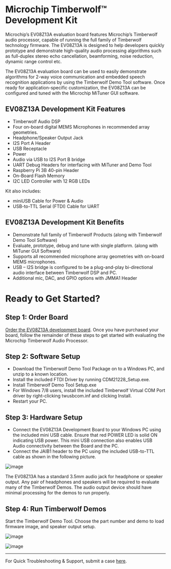 # **Microchip Timberwolf™ Development Kit**   

Microchip’s EV08Z13A evaluation board features Microchip’s Timberwolf audio processor, capable of running the full family of Timberwolf technology firmware. The EV08Z13A is designed to help developers quickly prototype and demonstrate high-quality audio processing algorithms such as full-duplex stereo echo cancellation, beamforming, noise reduction, dynamic range control etc.

The EV08Z13A evaluation board can be used to easily demonstrate algorithms for 2-way voice communication and embedded speech recognition applications by using the Timberwolf Demo Tool software. Once ready for application-specific customization, the EV08Z13A can be configured and tuned with the Microchip MiTuner GUI software.


## EV08Z13A Development Kit Features
-	Timberwolf Audio DSP 
-	Four on-board digital MEMS Microphones in recommended array geometries.
-	Headphone/Speaker Output Jack
-	I2S Port A Header
-	USB Receptacle
-	Power
-	Audio via USB to I2S Port B bridge
-	UART Debug Headers for interfacing with MiTuner and Demo Tool
-	Raspberry Pi 3B 40-pin Header
-	On-Board Flash Memory
-	I2C LED Controller with 12 RGB LEDs

Kit also includes:
-	miniUSB Cable for Power & Audio
-	USB-to-TTL Serial (FTDI) Cable for UART

## EV08Z13A Development Kit Benefits
-	Demonstrate full family of Timberwolf Products (along with Timberwolf Demo Tool Software)
-	Evaluate, prototype, debug and tune with single platform. (along with MiTuner GUI Software)
-	Supports all recommended microphone array geometries with on-board MEMS microphones.
-	USB – I2S bridge is configured to be a plug-and-play bi-directional audio interface between Timberwolf DSP and PC. 
-	Additional mic, DAC, and GPIO options with JMMA1 Header

# Ready to Get Started?

## Step 1: Order Board 
[Order the EV08Z13A development board](https://www.microchip.com/DevelopmentTools/ProductDetails/PartNO/EV08Z13A). Once you have purchased your board, follow the remainder of these steps to get started with evaluating the Microchip Timberwolf Audio Processor.  

## Step 2: Software Setup
-	Download the Timberwolf Demo Tool Package on to a Windows PC, and unzip to a known location.
-	Install the included FTDI Driver by running CDM21228_Setup.exe.
-	Install Timberwolf Demo Tool Setup.exe 
-	For Windows 7/8 users, install the included Timberwolf Virtual COM Port driver by right-clicking twusbcom.inf and clicking Install.
-	Restart your PC. 

## Step 3: Hardware Setup
-	Connect the EV08Z13A Development Board to your Windows PC using the included mini USB cable. Ensure that red POWER LED is solid ON indicating USB power. This mini USB connection also enables USB Audio connectivity between the Board and the PC. 
-	Connect the JAIB1 header to the PC using the included USB-to-TTL cable as shown in the following picture. 

![image](https://user-images.githubusercontent.com/26750703/86989971-339ae880-c161-11ea-9c91-9a89fdc5a100.png)
 
The EV08Z13A has a standard 3.5mm audio jack for headphone or speaker output. Any pair of headphones and speakers will be required to evaluate many of the Timberwolf Demos. The audio output device should have minimal processing for the demos to run properly. 

## Step 4: Run Timberwolf Demos 
Start the Timberwolf Demo Tool. Choose the part number and demo to load firmware image, and speaker output setup. 

![image](https://user-images.githubusercontent.com/26750703/86989991-3d245080-c161-11ea-96a8-78c4ea549681.png)

![image](https://user-images.githubusercontent.com/26750703/86990003-41e90480-c161-11ea-8ab7-15acfc8900fe.png)

---
For Quick Troubleshooting & Support, submit a case [here](https://microchipsupport.force.com/s/article/How-to-submit-a-case). 
